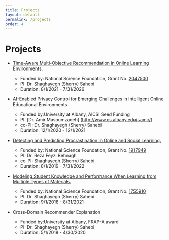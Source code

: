 ```yaml
---
title: Projects
layout: default
permalink: /projects
order: 4
---
```


# Projects

- [Time-Aware Multi-Objective Recommendation in Online Learning Environments.](http://www.cs.albany.edu/~sherry/projects/multi_educational_recommendation.php)
    - Funded by: National Science Foundation, Grant No. [2047500](https://www.nsf.gov/awardsearch/showAward?AWD_ID=2047500)
    - PI: Dr. Shaghayegh (Sherry) Sahebi
    - Duration: 8/1/2021 - 7/31/2026


- AI-Enabled Privacy Control for Emerging Challenges in Intelligent Online Educational Environments
    - Funded by:University at Albany, AICSI Seed Funding
    - PI: [Dr. Amir Masoumzadeh] (http://www.cs.albany.edu/~amir/)
    - co-PI: Dr. Shaghayegh (Sherry) Sahebi
    - Duration: 12/1/2020 - 12/1/2021
    
- [Detecting and Predicting Procrastination in Online and Social Learning.](http://www.cs.albany.edu/~sherry/projects/procrastination_detection.php)
    - Funded by: National Science Foundation, Grant No. [1917949](https://www.nsf.gov/awardsearch/showAward?AWD_ID=1917949)
    - PI: Dr. Reza Feyzi Behnagh
    - co-PI: Shaghayegh (Sherry) Sahebi
    - Duration: 8/1/2019 - 7/31/2022
    
- [Modeling Student Knowledge and Performance When Learning from Multiple Types of Materials.](http://www.cs.albany.edu/~sherry/projects/multi_source_student_model.php)
    - Funded by: National Science Foundation, Grant No. [1755910](https://www.nsf.gov/awardsearch/showAward?AWD_ID=1755910)
    - PI: Dr. Shaghayegh (Sherry) Sahebi
    - Duration: 9/1/2018 - 8/31/2021


- Cross-Domain Recommender Explanation
    - Funded by:University at Albany, FRAP-A award
    - PI: Dr. Shaghayegh (Sherry) Sahebi
    - Duration: 5/1/2018 - 4/30/2020